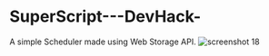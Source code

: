# SuperScript---DevHack-
A simple Scheduler made using Web Storage API.
![screenshot 18](https://cloud.githubusercontent.com/assets/25261313/26170908/b5cc0008-3b60-11e7-9407-204d1af2dbe9.png)
